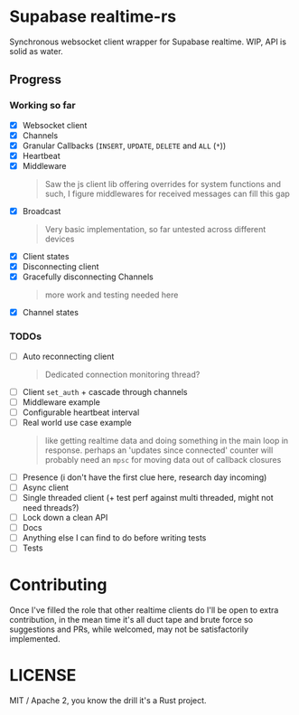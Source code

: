 # Supabase realtime-rs

Synchronous websocket client wrapper for Supabase realtime. WIP, API is solid as water.

## Progress

### Working so far

 - [x] Websocket client
 - [x] Channels
 - [x] Granular Callbacks (`INSERT`, `UPDATE`, `DELETE` and `ALL` (`*`))
 - [x] Heartbeat
 - [x] Middleware
   > Saw the js client lib offering overrides for system functions and such, I figure middlewares for received messages can fill this gap
 - [x] Broadcast
   > Very basic implementation, so far untested across different devices
 - [x] Client states
 - [x] Disconnecting client
 - [x] Gracefully disconnecting Channels
   > more work and testing needed here
 - [x] Channel states

### TODOs

- [ ] Auto reconnecting client
  > Dedicated connection monitoring thread?
- [ ] Client `set_auth` + cascade through channels
- [ ] Middleware example
- [ ] Configurable heartbeat interval
- [ ] Real world use case example
  > like getting realtime data and doing something in the main loop in response. perhaps an 'updates since connected' counter
  > will probably need an `mpsc` for moving data out of callback closures
- [ ] Presence (i don't have the first clue here, research day incoming)
- [ ] Async client
- [ ] Single threaded client (+ test perf against multi threaded, might not need threads?)
- [ ] Lock down a clean API
- [ ] Docs
- [ ] Anything else I can find to do before writing tests
- [ ] Tests

# Contributing

Once I've filled the role that other realtime clients do I'll be open to extra contribution, in the mean time it's all duct tape and brute force so suggestions and PRs, while welcomed, may not be satisfactorily implemented.

# LICENSE

MIT / Apache 2, you know the drill it's a Rust project.
